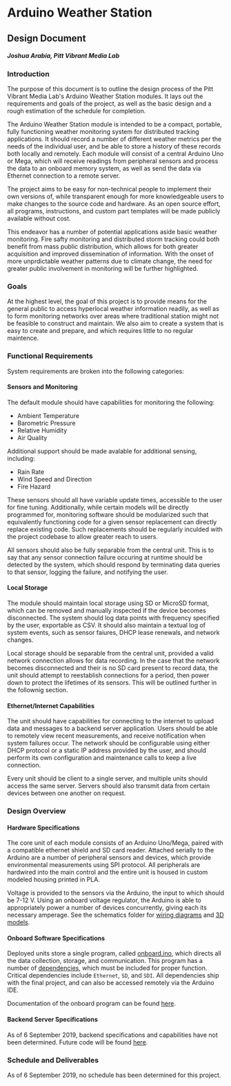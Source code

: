 # Arduino Weather Station
## Design Document

##### Joshua Arabia, Pitt Vibrant Media Lab


### Introduction

The purpose of this document is to outline the design process of the Pitt Vibrant Media Lab's Arduino Weather Station modules. It lays out the requirements and goals of the project, as well as the basic design and a rough estimation of the schedule for completion.

The Arduino Weather Station module is intended to be a compact, portable, fully functioning weather monitoring system for distributed tracking applications. It should record a number of different weather metrics per the needs of the individual user, and be able to store a history of these records both locally and remotely. Each module will consist of a central Arduino Uno or Mega, which will receive readings from peripheral sensors and process the data to an onboard memory system, as well as send the data via Ethernet connection to a remote server.

The project aims to be easy for non-technical people to implement their own versions of, while transparent enough for more knowledgeable users to make changes to the source code and hardware. As an open source effort, all programs, instructions, and custom part templates will be made publicly available without cost.

This endeavor has a number of potential applications aside basic weather monitoring. Fire safty monitoring and distributed storm tracking could both benefit from mass public distribution, which allows for both greater acquisition and improved dissemination of information. With the onset of more unprdictable weather patterns due to climate change, the need for greater public involvement in monitoring will be further highlighted.

### Goals

At the highest level, the goal of this project is to provide means for the general public to access hyperlocal weather information readily, as well as to form monitoring networks over areas where traditional station might not be feasible to construct and maintain. We also aim to create a system that is easy to create and prepare, and which requires little to no regular maintence.

### Functional Requirements

System requirements are broken into the following categories:

#### Sensors and Monitoring

The default module should have capabilities for monitoring the following:

- Ambient Temperature
- Barometric Pressure
- Relative Humidity
- Air Quality

Additional support should be made avalable for additional sensing, including:

- Rain Rate
- Wind Speed and Direction
- Fire Hazard


These sensors should all have variable update times, accessible to the user for fine tuning. Additionally, while certain models will be directly programmed for, monitoring software should be modularized such that equivalently functioning code for a given sensor replacement can directly replace existing code. Such replacements should be regularly inculded with the project codebase to allow greater reach to users.

All sensors should also be fully separable from the central unit. This is to say that any sensor connection failure occuring at runtime should be detected by the system, which should respond by terminating data queries to that sensor, logging the failure, and notifying the user.

#### Local Storage

The module should maintain local storage using SD or MicroSD format, which can be removed and manually inspected if the device becomes disconnected. The system should log data points with frequency specified by the user, exportable as CSV. It should also maintain a textual log of system events, such as sensor faiures, DHCP lease renewals, and network changes.

Local storage should be separable from the central unit, provided a valid network connection allows for data recording. In the case that the network becomes disconnected and their is no SD card present to record data, the unit should attempt to reestablish connections for a period, then power down to protect the lifetimes of its sensors. This will be outlined further in the follownig section.

#### Ethernet/Internet Capabilities

The unit should have capabilities for connecting to the internet to upload data and messages to a backend server application. Users should be able to remotely view recent measurements, and receive notification when system failures occur. The network should be configurable using either DHCP protocol or a static IP address provided by the user, and should perform its own configuration and maintenance calls to keep a live connection.

Every unit should be client to a single server, and multiple units should access the same server. Servers should also transmit data from certain devices between one another on request.

### Design Overview

#### Hardware Specifications

The core unit of each module consists of an Arduino Uno/Mega, paired with a compatible ethernet shield and SD card reader. Attached serially to the Arduino are a number of peripheral sensors and devices, which provide environmental measurements using SPI protocol. All peripherals are hardwired into the main control and the entire unit is housed in custom modeled housing printed in PLA.

Voltage is provided to the sensors via the Arduino, the input to which should be 7-12 V. Using an onboard voltage regulator, the Arduino is able to appropriately power a number of devices concurrently, giving each its necessary amperage. See the schematics folder for [wiring diagrams](schematics/wiring/) and [3D models](schematics/models/).

#### Onboard Software Specifications

Deployed units store a single program, called [onboard.ino](../code/onboard/onboard.ino), which directs all the data collection, storage, and communication. This program has a number of [dependencies](../code/Libraries), which must be included for proper function. Critical dependencies include `Ethernet`, `SD`, and `SDI`. All dependencies ship with the final project, and can also be accessed remotely via the Arduino IDE.

Documentation of the onboard program can be found [here](../code/documentation/onboard_documentation.md).

#### Backend Server Specifications

As of 6 September 2019, backend specifications and capabilities have not been determined. Future code will be found [here](../code/server).

### Schedule and Deliverables

As of 6 September 2019, no schedule has been determined for this project.